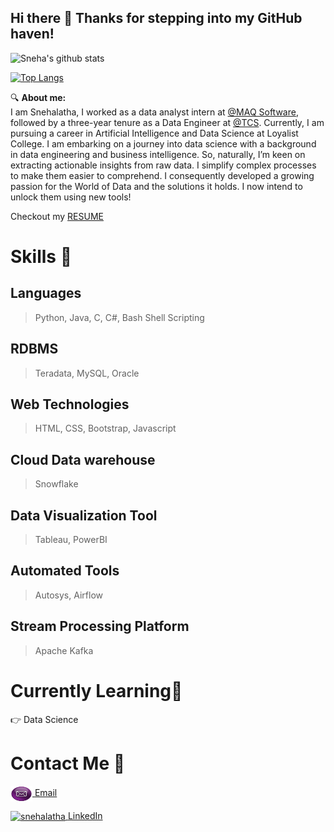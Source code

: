 ## Hi there 👋 Thanks for stepping into my GitHub haven!

![Sneha's github stats](https://github-readme-stats.vercel.app/api?username=snehalathatuniki&show_icons=true&theme=gotham&hide=issues,stars&count_private=true)

[![Top Langs](https://github-readme-stats.vercel.app/api/top-langs/?username=snehalathatuniki&layout=compact)](https://github.com/snehalathatuniki/github-readme-stats)

🔍 __About me:__  
I am Snehalatha, I worked as a data analyst intern at [@MAQ Software](https://maqsoftware.com/), followed by a three-year tenure as a Data Engineer at [@TCS](https://www.tcs.com/). Currently, I am pursuing a career in Artificial Intelligence and Data Science at Loyalist College.  I am embarking on a journey into data science with a background in data engineering and business intelligence. So, naturally, I’m keen on extracting actionable insights from raw data.  I simplify complex processes to make them easier to comprehend. I consequently developed a growing passion for the World of Data and the solutions it holds.  I now intend to unlock them using new tools!

Checkout my [RESUME](https://github.com/snehalathatuniki/snehalathatuniki.github.io/blob/master/pdf/Resume.pdf)

# Skills 🌟
## Languages
> Python, Java, C, C#, Bash Shell Scripting

## RDBMS
> Teradata, MySQL, Oracle

## Web Technologies
> HTML, CSS, Bootstrap, Javascript

## Cloud Data warehouse
> Snowflake

## Data Visualization Tool
> Tableau, PowerBI

## Automated Tools
> Autosys, Airflow

## Stream Processing Platform
> Apache Kafka

# Currently Learning🎯

👉 Data Science

# Contact Me 📮
<a href="mailto:sneha.vps888@gmail.com" target="blank"><img align="center" src="https://github.com/snehalathatuniki/snehalathatuniki.github.io/blob/master/images/Email.png?raw=true" alt="sneha.vps888@gmail.com" height="25" width="35" /> [Email](mailto:sneha.vps888@gmail.com)

<a href="https://www.linkedin.com/in/snehalatha-tuniki/" target="blank"><img align="center" src="https://icon-library.com/images/linkedin-icon-eps/linkedin-icon-eps-29.jpg" alt="snehalatha" height="25" width="25" /> [LinkedIn](https://www.linkedin.com/in/snehalatha-tuniki/)

<!--
**snehalathatuniki/snehalathatuniki** is a ✨ _special_ ✨ repository because its `README.md` (this file) appears on your GitHub profile.

Here are some ideas to get you started:

- 🔭 I’m currently working on ...
- 🌱 I’m currently learning ...
- 👯 I’m looking to collaborate on ...
- 🤔 I’m looking for help with ...
- 💬 Ask me about ...
- 📫 How to reach me: ...
- 😄 Pronouns: ...
- ⚡ Fun fact: ...
-->
